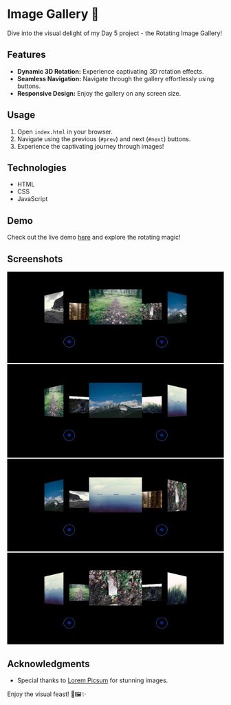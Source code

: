 # Image Gallery 🌟

Dive into the visual delight of my Day 5 project - the Rotating Image Gallery!

## Features
- **Dynamic 3D Rotation:** Experience captivating 3D rotation effects.
- **Seamless Navigation:** Navigate through the gallery effortlessly using buttons.
- **Responsive Design:** Enjoy the gallery on any screen size.

## Usage
1. Open `index.html` in your browser.
2. Navigate using the previous (`#prev`) and next (`#next`) buttons.
3. Experience the captivating journey through images!

## Technologies
- HTML
- CSS
- JavaScript

## Demo
Check out the live demo [here](https://siddharthasid.github.io/image-gallery/) and explore the rotating magic!

## Screenshots
![Screenshot 1](./img/ss1.png)
![Screenshot 2](./img/ss2.png)
![Screenshot 3](./img/ss3.png)
![Screenshot 4](./img/ss4.png)

## Acknowledgments
- Special thanks to [Lorem Picsum](https://picsum.photos/) for stunning images.

Enjoy the visual feast! 🌈🖼️✨
